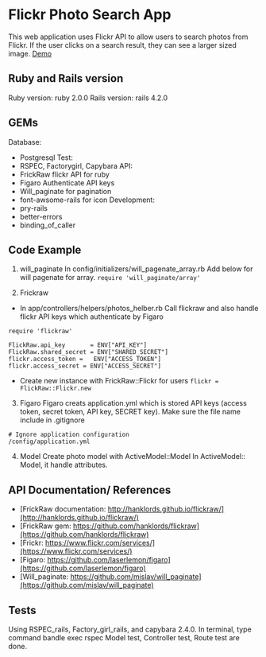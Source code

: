 # Flickr Photo Search App

This web application uses Flickr API to allow users to search photos from Flickr. If the user clicks on a search result, they can see a larger sized image.
[Demo](https://enigmatic-forest-5608.herokuapp.com/)

## Ruby and Rails version
Ruby version: ruby 2.0.0
Rails version: rails 4.2.0

## GEMs
Database:
  * Postgresql
Test:
  * RSPEC, Factorygirl, Capybara
API:
  * FrickRaw flickr API for ruby
  * Figaro Authenticate API keys
  * Will_paginate for pagination
  * font-awsome-rails for icon
Development:
  * pry-rails
  * better-errors
  * binding_of_caller


## Code Example
1. will_paginate
In config/initializers/will_pagenate_array.rb
Add below for will pagenate for array.
`require 'will_paginate/array'`

2. Frickraw
  * In app/controllers/helpers/photos_helber.rb
   Call flickraw and also handle flickr API keys which authenticate by Figaro

```
require 'flickraw'

FlickRaw.api_key       = ENV["API_KEY"]
FlickRaw.shared_secret = ENV["SHARED_SECRET"]
flickr.access_token =   ENV["ACCESS_TOKEN"]
flickr.access_secret = ENV["ACCESS_SECRET"]
```
  * Create new instance with FrickRaw::Flickr for users
`flickr = FlickRaw::Flickr.new`

3. Figaro
Figaro creats application.yml which is stored API keys (access token, secret token, API key, SECRET key). Make sure the file name include in .gitignore
```
# Ignore application configuration
/config/application.yml
```
4. Model
Create photo model with ActiveModel::Model
In ActiveModel:: Model, it handle attributes.

## API Documentation/ References
  * [FrickRaw documentation: http://hanklords.github.io/flickraw/](http://hanklords.github.io/flickraw/)
  * [FrickRaw gem: https://github.com/hanklords/flickraw](https://github.com/hanklords/flickraw)
  * [Frickr: https://www.flickr.com/services/](https://www.flickr.com/services/)
  * [Figaro: https://github.com/laserlemon/figaro](https://github.com/laserlemon/figaro)
  * [Will_paginate: https://github.com/mislav/will_paginate](https://github.com/mislav/will_paginate)

## Tests
Using RSPEC_rails, Factory_girl_rails, and capybara 2.4.0.
In terminal, type command bandle exec rspec
Model test, Controller test, Route test are done.



